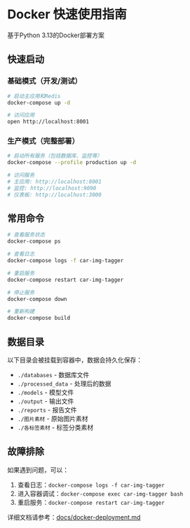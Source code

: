 # Docker 快速使用指南

基于Python 3.13的Docker部署方案

## 快速启动

### 基础模式（开发/测试）
```bash
# 启动主应用和Redis
docker-compose up -d

# 访问应用
open http://localhost:8001
```

### 生产模式（完整部署）
```bash
# 启动所有服务（包括数据库、监控等）
docker-compose --profile production up -d

# 访问服务
# 主应用: http://localhost:8001
# 监控: http://localhost:9090
# 仪表板: http://localhost:3000
```

## 常用命令

```bash
# 查看服务状态
docker-compose ps

# 查看日志
docker-compose logs -f car-img-tagger

# 重启服务
docker-compose restart car-img-tagger

# 停止服务
docker-compose down

# 重新构建
docker-compose build
```

## 数据目录

以下目录会被挂载到容器中，数据会持久化保存：
- `./databases` - 数据库文件
- `./processed_data` - 处理后的数据
- `./models` - 模型文件
- `./output` - 输出文件
- `./reports` - 报告文件
- `./图片素材` - 原始图片素材
- `./各标签素材` - 标签分类素材

## 故障排除

如果遇到问题，可以：
1. 查看日志：`docker-compose logs -f car-img-tagger`
2. 进入容器调试：`docker-compose exec car-img-tagger bash`
3. 重启服务：`docker-compose restart car-img-tagger`

详细文档请参考：[docs/docker-deployment.md](docs/docker-deployment.md)
